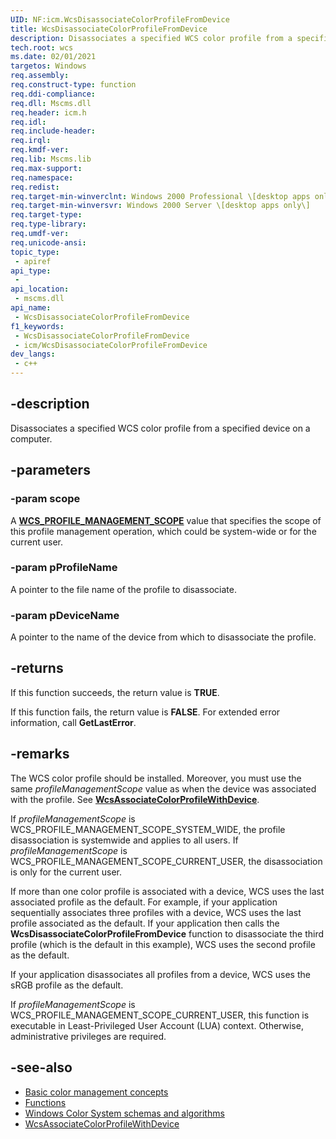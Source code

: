 ```yaml
---
UID: NF:icm.WcsDisassociateColorProfileFromDevice
title: WcsDisassociateColorProfileFromDevice
description: Disassociates a specified WCS color profile from a specified device on a computer.
tech.root: wcs
ms.date: 02/01/2021
targetos: Windows
req.assembly: 
req.construct-type: function
req.ddi-compliance: 
req.dll: Mscms.dll
req.header: icm.h
req.idl: 
req.include-header: 
req.irql: 
req.kmdf-ver: 
req.lib: Mscms.lib
req.max-support: 
req.namespace: 
req.redist: 
req.target-min-winverclnt: Windows 2000 Professional \[desktop apps only\]
req.target-min-winversvr: Windows 2000 Server \[desktop apps only\]
req.target-type: 
req.type-library: 
req.umdf-ver: 
req.unicode-ansi: 
topic_type:
 - apiref
api_type:
 - 
api_location:
 - mscms.dll
api_name:
 - WcsDisassociateColorProfileFromDevice
f1_keywords:
 - WcsDisassociateColorProfileFromDevice
 - icm/WcsDisassociateColorProfileFromDevice
dev_langs:
 - c++
---
```


## -description

Disassociates a specified WCS color profile from a specified device on a computer.

## -parameters

### -param scope

A [**WCS\_PROFILE\_MANAGEMENT\_SCOPE**](/windows/win32/api/icm/ne-icm-wcs_profile_management_scope) value that specifies the scope of this profile management operation, which could be system-wide or for the current user.

### -param pProfileName

A pointer to the file name of the profile to disassociate.

### -param pDeviceName

A pointer to the name of the device from which to disassociate the profile.

## -returns

If this function succeeds, the return value is **TRUE**.

If this function fails, the return value is **FALSE**. For extended error information, call **GetLastError**.

## -remarks

The WCS color profile should be installed. Moreover, you must use the same *profileManagementScope* value as when the device was associated with the profile. See [**WcsAssociateColorProfileWithDevice**](/windows/win32/api/icm/nf-icm-wcsassociatecolorprofilewithdevice).

If *profileManagementScope* is WCS\_PROFILE\_MANAGEMENT\_SCOPE\_SYSTEM\_WIDE, the profile disassociation is systemwide and applies to all users. If *profileManagementScope* is WCS\_PROFILE\_MANAGEMENT\_SCOPE\_CURRENT\_USER, the disassociation is only for the current user.

If more than one color profile is associated with a device, WCS uses the last associated profile as the default. For example, if your application sequentially associates three profiles with a device, WCS uses the last profile associated as the default. If your application then calls the **WcsDisassociateColorProfileFromDevice** function to disassociate the third profile (which is the default in this example), WCS uses the second profile as the default.

If your application disassociates all profiles from a device, WCS uses the sRGB profile as the default.

If *profileManagementScope* is WCS\_PROFILE\_MANAGEMENT\_SCOPE\_CURRENT\_USER, this function is executable in Least-Privileged User Account (LUA) context. Otherwise, administrative privileges are required.

## -see-also

* [Basic color management concepts](ms536813\(v=vs.85\).md)
* [Functions](ms536536\(v=vs.85\).md)
* [Windows Color System schemas and algorithms](windows-color-system-schemas-and-algorithms.md)
* [WcsAssociateColorProfileWithDevice](/windows/win32/api/icm/nf-icm-wcsassociatecolorprofilewithdevice)
